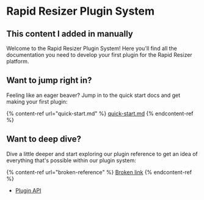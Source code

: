 # Rapid Resizer Plugin System

## This content I added in manually ##

Welcome to the Rapid Resizer Plugin System! Here you'll find all the documentation you need to develop your first plugin for the Rapid Resizer platform.

## Want to jump right in?

Feeling like an eager beaver? Jump in to the quick start docs and get making your first plugin:

{% content-ref url="quick-start.md" %}
[quick-start.md](quick-start.md)
{% endcontent-ref %}

## Want to deep dive?

Dive a little deeper and start exploring our plugin reference to get an idea of everything that's possible within our plugin system:

{% content-ref url="broken-reference" %}
[Broken link](broken-reference)
{% endcontent-ref %}

- [Plugin API](./docs/api/readme)